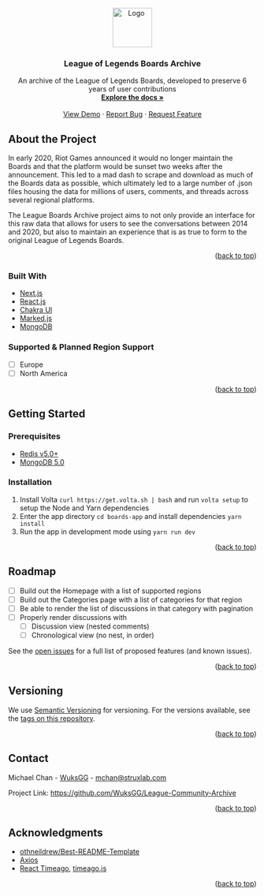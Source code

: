 <!-- PROJECT LOGO -->
<br />
<div align="center">

  <a href="https://archive.runeterra.net/">
    <img src="https://user-images.githubusercontent.com/27760344/150653317-228e2254-102f-4443-ae2a-018952784742.png" alt="Logo" width="80" height="80">
  </a>

  <h3 align="center">League of Legends Boards Archive</h3>

  <p align="center">
    An archive of the League of Legends Boards, developed to preserve 6 years of user contributions
    <br />
    <a href="#"><strong>Explore the docs »</strong></a>
    <br />
    <br />
    <a href="https://archive.runeterra.net/">View Demo</a>
    ·
    <a href="https://github.com/WuksGG/League-Community-Archive/issues">Report Bug</a>
    ·
    <a href="https://github.com/WuksGG/League-Community-Archive/issues">Request Feature</a>
  </p>
</div>

## About the Project

In early 2020, Riot Games announced it would no longer maintain the Boards and that the platform would be sunset two weeks after the announcement. This led to a mad dash to scrape and download as much of the Boards data as possible, which ultimately led to a large number of .json files housing the data for millions of users, comments, and threads across several regional platforms.

The League Boards Archive project aims to not only provide an interface for this raw data that allows for users to see the conversations between 2014 and 2020, but also to maintain an experience that is as true to form to the original League of Legends Boards.

<p align="right">(<a href="#top">back to top</a>)</p>

### Built With

* [Next.js](https://nextjs.org/)
* [React.js](https://reactjs.org/)
* [Chakra UI](https://chakra-ui.com/)
* [Marked.js](https://marked.js.org/)
* [MongoDB](https://www.mongodb.com/)

### Supported & Planned Region Support
- [ ] Europe
- [ ] North America

<p align="right">(<a href="#top">back to top</a>)</p>

## Getting Started

### Prerequisites

* [Redis v5.0+](https://redis.io/)
* [MongoDB 5.0](https://www.mongodb.com/docs/manual/release-notes/5.0/)

### Installation

1. Install Volta `curl https://get.volta.sh | bash` and run `volta setup` to setup the Node and Yarn dependencies
2. Enter the app directory `cd boards-app` and install dependencies `yarn install`
3. Run the app in development mode using `yarn run dev`

<p align="right">(<a href="#top">back to top</a>)</p>

<!-- ## Running the Tests -->

<!-- ## Usage -->

<!-- ROADMAP -->
## Roadmap

- [ ] Build out the Homepage with a list of supported regions
- [ ] Build out the Categories page with a list of categories for that region
- [ ] Be able to render the list of discussions in that category with pagination
- [ ] Properly render discussions with
  - [ ] Discussion view (nested comments)
  - [ ] Chronological view (no nest, in order)

See the [open issues](https://github.com/WuksGG/League-Community-Archive/issues) for a full list of proposed features (and known issues).

<p align="right">(<a href="#top">back to top</a>)</p>

<!-- ## Contributing -->

## Versioning
We use [Semantic Versioning](https://semver.org/) for versioning. For the versions available, see the [tags on this repository](https://github.com/WuksGG/League-Boards-Archive/tags).

<p align="right">(<a href="#top">back to top</a>)</p>

## Contact

Michael Chan - [WuksGG](https://github.com/WuksGG) - mchan@struxlab.com

Project Link: https://github.com/WuksGG/League-Community-Archive

<p align="right">(<a href="#top">back to top</a>)</p>

<!-- ## License -->

## Acknowledgments

* [othneildrew/Best-README-Template](https://github.com/othneildrew/Best-README-Template)
* [Axios](https://www.npmjs.com/package/axios)
* [React Timeago](https://www.npmjs.com/package/react-timeago), [timeago.js](https://timeago.org/)

<p align="right">(<a href="#top">back to top</a>)</p>

